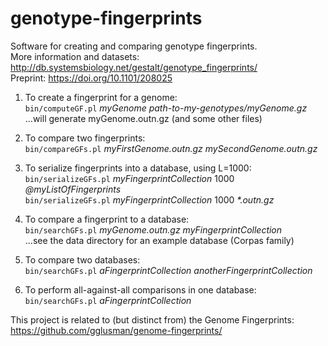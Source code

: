 # genotype-fingerprints
Software for creating and comparing genotype fingerprints.  
More information and datasets: http://db.systemsbiology.net/gestalt/genotype_fingerprints/  
Preprint: https://doi.org/10.1101/208025

1. To create a fingerprint for a genome:  
	`bin/computeGF.pl` _myGenome path-to-my-genotypes/myGenome.gz_  
	...will generate myGenome.outn.gz (and some other files)

2. To compare two fingerprints:  
	`bin/compareGFs.pl` _myFirstGenome.outn.gz mySecondGenome.outn.gz_

3. To serialize fingerprints into a database, using L=1000:  
	`bin/serializeGFs.pl` _myFingerprintCollection_ 1000 _@myListOfFingerprints_  
	`bin/serializeGFs.pl` _myFingerprintCollection_ 1000 _*.outn.gz_

4. To compare a fingerprint to a database:  
	`bin/searchGFs.pl` _myGenome.outn.gz myFingerprintCollection_  
	...see the data directory for an example database (Corpas family)

5. To compare two databases:  
	`bin/searchGFs.pl` _aFingerprintCollection anotherFingerprintCollection_

6. To perform all-against-all comparisons in one database:  
	`bin/searchGFs.pl` _aFingerprintCollection_

This project is related to (but distinct from) the Genome Fingerprints: https://github.com/gglusman/genome-fingerprints/
